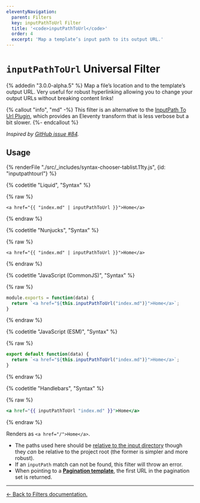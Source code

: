 ```yaml
---
eleventyNavigation:
  parent: Filters
  key: inputPathToUrl Filter
  title: '<code>inputPathToUrl</code>'
  order: 4
  excerpt: 'Map a template’s input path to its output URL.'
---
```

# `inputPathToUrl` Universal Filter

{% addedin "3.0.0-alpha.5" %} Map a file’s location and to the template’s output URL. Very useful for robust hyperlinking allowing you to change your output URLs without breaking content links!

{% callout "info", "md" -%}
This filter is an alternative to the [InputPath To Url Plugin](/docs/plugins/inputpath-to-url/), which provides an Eleventy transform that is less verbose but a bit slower.
{%- endcallout %}

_Inspired by [GitHub issue #84](https://github.com/11ty/eleventy/issues/84)._

## Usage

<is-land import="/js/seven-minute-tabs.js">
<seven-minute-tabs persist sync>
  {% renderFile "./src/_includes/syntax-chooser-tablist.11ty.js", {id: "inputpathtourl"} %}
  <div id="inputpathtourl-liquid" role="tabpanel">

{% codetitle "Liquid", "Syntax" %}

{% raw %}
```liquid
<a href="{{ "index.md" | inputPathToUrl }}">Home</a>
```
{% endraw %}

  </div>
  <div id="inputpathtourl-njk" role="tabpanel">

{% codetitle "Nunjucks", "Syntax" %}

{% raw %}
```jinja2
<a href="{{ "index.md" | inputPathToUrl }}">Home</a>
```
{% endraw %}

  </div>
  <div id="inputpathtourl-js" role="tabpanel">

{% codetitle "JavaScript (CommonJS)", "Syntax" %}

{% raw %}
```js
module.exports = function(data) {
  return `<a href="${this.inputPathToUrl("index.md")}">Home</a>`;
}
```
{% endraw %}

{% codetitle "JavaScript (ESM)", "Syntax" %}

{% raw %}
```js
export default function(data) {
  return `<a href="${this.inputPathToUrl("index.md")}">Home</a>`;
}
```
{% endraw %}

  </div>
  <div id="inputpathtourl-hbs" role="tabpanel">

{% codetitle "Handlebars", "Syntax" %}

{% raw %}
```hbs
<a href="{{ inputPathToUrl "index.md" }}">Home</a>
```
{% endraw %}

  </div>
</seven-minute-tabs>
</is-land>

Renders as `<a href="/">Home</a>`.

* The paths used here should be [relative to the input directory](/docs/config/#input-directory) though they _can_ be relative to the project root (the former is simpler and more robust).
* If an `inputPath` match can not be found, this filter will throw an error.
* When pointing to a [**Pagination template**](/docs/pagination/), the first URL in the pagination set is returned.

---

[← Back to Filters documentation.](/docs/filters/)
